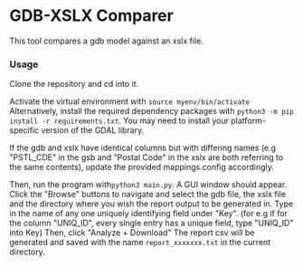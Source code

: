# GDB-XSLX Comparer
This tool compares a gdb model against an xslx file.
### Usage
Clone the repository and cd into it. 

Activate the virtual environment with ```source myenv/bin/activate```
Alternatively, install the required dependency packages with ```python3 -m pip install -r requirements.txt```. You may need to install your platform-specific version of the GDAL library.

If the gdb and xslx have identical columns but with differing names (e.g "PSTL_CDE" in the gsb and "Postal Code" in the xslx are both referring to the same contents), update the provided mappings.config accordingly.

Then, run the program with```python3 main.py```. A GUI window should appear.
Click the "Browse" buttons to navigate and select the gdb file, the xslx file and the directory where you wish the report output to be generated in. 
Type in the name of any one uniquely identifying field under "Key". (for e.g if for the column "UNIQ_ID", every single entry has a unique field, type "UNIQ_ID" into Key)
Then, click "Analyze + Download"
The report csv will be generated and saved with the name ```report_xxxxxxx.txt``` in the current directory.
